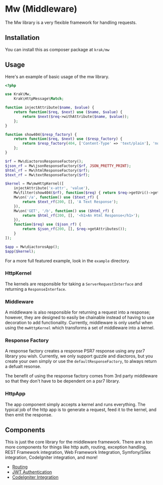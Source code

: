 # Mw (Middleware)

The Mw library is a very flexible framework for handling requests.

## Installation

You can install this as composer package at `krak/mw`

## Usage

Here's an example of basic usage of the mw library.

```php
<?php

use Krak\Mw,
    Krak\HttpMessage\Match;

function injectAttribute($name, $value) {
    return function($req, $next) use ($name, $value) {
        return $next($req->withAttribute($name, $value));
    };
}

function show404($resp_factory) {
    return function($req, $next) use ($resp_factory) {
        return $resp_factory(404, ['Content-Type' => 'text/plain'], 'not found');
    };
}

$rf = Mw\diactorosResponseFactory();
$json_rf = Mw\jsonResponseFactory($rf, JSON_PRETTY_PRINT);
$html_rf = Mw\htmlResponseFactory($rf);
$text_rf = Mw\textResponseFactory($rf);

$kernel = Mw\mwHttpKernel([
    injectAttribute('x-attr', 'value'),
    Mw\filter(show404($rf), function($req) { return $req->getUri()->getPath() == '/d'; }),
    Mw\on('/a', function() use ($text_rf) {
        return $text_rf(200, [], 'A Text Response');
    }),
    Mw\on('GET', '/b', function() use ($html_rf) {
        return $html_rf(200, [], '<h1>An Html Response</h1>');
    }),
    function($req) use ($json_rf) {
        return $json_rf(200, [], $req->getAttributes());
    }
]);

$app = Mw\diactorosApp();
$app($kernel);
```

For a more full featured example, look in the `example` directory.

### HttpKernel

The kernels are responsible for taking a `ServerRequestInterface` and returning a `ResponseInterface`.

### Middleware

A middleware is also responsible for returning a request into a response; however, they are designed to easily be chainable instead of having to use decoration to add functionality. Currently, middleware is only useful when using the `mwHttpKernel` which transforms a set of middleware into a kernel.

### Response Factory

A response factory creates a response PSR7 response using any psr7 library you wish. Currently, we only support guzzle and diactoros, but you create your own simply or use the `defaultResponseFactory`, to always return a defualt resonse.

The benefit of using the response factory comes from 3rd party middleware so that they don't have to be dependent on a psr7 library.

### HttpApp

The app component simply accepts a kernel and runs everything. The typical job of the http app is to generate a request, feed it to the kernel, and then emit the response.

## Components

This is just the core library for the middleware framework. There are a ton more components for things like http auth, routing, exception handling, REST Framework integration, Web Framework Integration, Symfony/Silex integration, CodeIgniter integration, and more!

- [Routing](https://gitlab.bighead.net/krak-mw/mw-routing)
- [JWT Authentication](https://gitlab.bighead.net/krak-mw/mw-jwt-auth)
- [CodeIgniter Integration](https://gitlab.bighead.net/krak-mw/mw-codeigniter)

